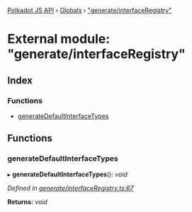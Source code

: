 [Polkadot JS API](../README.md) › [Globals](../globals.md) › ["generate/interfaceRegistry"](_generate_interfaceregistry_.md)

# External module: "generate/interfaceRegistry"

## Index

### Functions

* [generateDefaultInterfaceTypes](_generate_interfaceregistry_.md#generatedefaultinterfacetypes)

## Functions

###  generateDefaultInterfaceTypes

▸ **generateDefaultInterfaceTypes**(): *void*

*Defined in [generate/interfaceRegistry.ts:67](https://github.com/polkadot-js/api/blob/5165ce7ca/packages/typegen/src/generate/interfaceRegistry.ts#L67)*

**Returns:** *void*
